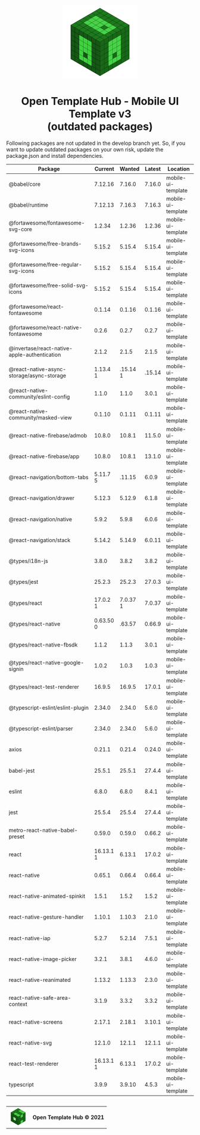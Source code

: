<p align="center">
  <a href="https://opentemplatehub.com">
    <img src="https://raw.githubusercontent.com/open-template-hub/open-template-hub.github.io/master/assets/logo/ui/mobile-ui-logo.png" alt="Logo" width=200>
  </a>
</p>


<h1 align="center">
Open Template Hub - Mobile UI Template v3
  <br/>
(outdated packages)
</h1>

Following packages are not updated in the develop branch yet. So, if you want to update outdated packages on your own risk, update the package.json and install dependencies.

| Package                                        | Current    | Wanted    | Latest   | Location |
| --- | --- | --- | --- | --- |
| @babel/core                                    | 7.12.16    | 7.16.0    | 7.16.0   | mobile-ui-template |
| @babel/runtime                                 | 7.12.13    | 7.16.3    | 7.16.3   | mobile-ui-template |
| @fortawesome/fontawesome-svg-core              |  1.2.34    | 1.2.36    | 1.2.36   | mobile-ui-template |
| @fortawesome/free-brands-svg-icons             |  5.15.2    | 5.15.4    | 5.15.4   | mobile-ui-template |
| @fortawesome/free-regular-svg-icons            |  5.15.2    | 5.15.4    | 5.15.4   | mobile-ui-template |
| @fortawesome/free-solid-svg-icons              |  5.15.2    | 5.15.4    | 5.15.4   | mobile-ui-template |
| @fortawesome/react-fontawesome                 |  0.1.14    | 0.1.16    | 0.1.16   | mobile-ui-template |
| @fortawesome/react-native-fontawesome          |   0.2.6    |  0.2.7    |  0.2.7   | mobile-ui-template |
| @invertase/react-native-apple-authentication   |   2.1.2    |  2.1.5    |  2.1.5   | mobile-ui-template |
| @react-native-async-storage/async-storage      |  1.13.4  1 | .15.14  1 | .15.14   | mobile-ui-template |
| @react-native-community/eslint-config          |   1.1.0    |  1.1.0    |  3.0.1   | mobile-ui-template |
| @react-native-community/masked-view            |  0.1.10    | 0.1.11    | 0.1.11   | mobile-ui-template |
| @react-native-firebase/admob                   |  10.8.0    | 10.8.1    | 11.5.0   | mobile-ui-template |
| @react-native-firebase/app                     |  10.8.0    | 10.8.1    | 13.1.0   | mobile-ui-template |
| @react-navigation/bottom-tabs                  |  5.11.7  5 | .11.15    |  6.0.9   | mobile-ui-template |
| @react-navigation/drawer                       |  5.12.3    | 5.12.9    |  6.1.8   | mobile-ui-template |
| @react-navigation/native                       |   5.9.2    |  5.9.8    |  6.0.6   | mobile-ui-template |
| @react-navigation/stack                        |  5.14.2    | 5.14.9    | 6.0.11   | mobile-ui-template |
| @types/i18n-js                                 |   3.8.0    |  3.8.2    |  3.8.2   | mobile-ui-template |
| @types/jest                                    |  25.2.3    | 25.2.3    | 27.0.3   | mobile-ui-template |
| @types/react                                   |  17.0.2  1 | 7.0.37  1 | 7.0.37   | mobile-ui-template |
| @types/react-native                            | 0.63.50  0 | .63.57    | 0.66.9   | mobile-ui-template |
| @types/react-native-fbsdk                      |   1.1.2    |  1.1.3    |  3.0.1   | mobile-ui-template |
| @types/react-native-google-signin              |   1.0.2    |  1.0.3    |  1.0.3   | mobile-ui-template |
| @types/react-test-renderer                     |  16.9.5    | 16.9.5    | 17.0.1   | mobile-ui-template |
| @typescript-eslint/eslint-plugin               |  2.34.0    | 2.34.0    |  5.6.0   | mobile-ui-template |
| @typescript-eslint/parser                      |  2.34.0    | 2.34.0    |  5.6.0   | mobile-ui-template |
| axios                                          |  0.21.1    | 0.21.4    | 0.24.0   | mobile-ui-template |
| babel-jest                                     |  25.5.1    | 25.5.1    | 27.4.4   | mobile-ui-template |
| eslint                                         |   6.8.0    |  6.8.0    |  8.4.1   | mobile-ui-template |
| jest                                           |  25.5.4    | 25.5.4    | 27.4.4   | mobile-ui-template |
| metro-react-native-babel-preset                |  0.59.0    | 0.59.0    | 0.66.2   | mobile-ui-template |
| react                                          | 16.13.1  1 | 6.13.1    | 17.0.2   | mobile-ui-template |
| react-native                                   |  0.65.1    | 0.66.4    | 0.66.4   | mobile-ui-template |
| react-native-animated-spinkit                  |   1.5.1    |  1.5.2    |  1.5.2   | mobile-ui-template |
| react-native-gesture-handler                   |  1.10.1    | 1.10.3    |  2.1.0   | mobile-ui-template |
| react-native-iap                               |   5.2.7    | 5.2.14    |  7.5.1   | mobile-ui-template |
| react-native-image-picker                      |   3.2.1    |  3.8.1    |  4.6.0   | mobile-ui-template |
| react-native-reanimated                        |  1.13.2    | 1.13.3    |  2.3.0   | mobile-ui-template |
| react-native-safe-area-context                 |   3.1.9    |  3.3.2    |  3.3.2   | mobile-ui-template |
| react-native-screens                           |  2.17.1    | 2.18.1    | 3.10.1   | mobile-ui-template |
| react-native-svg                               |  12.1.0    | 12.1.1    | 12.1.1   | mobile-ui-template |
| react-test-renderer                            | 16.13.1  1 | 6.13.1    | 17.0.2   | mobile-ui-template |
| typescript                                     |   3.9.9    | 3.9.10    |  4.5.3   | mobile-ui-template |

<table align="right"><tr><td><a href="https://opentemplatehub.com"><img src="https://raw.githubusercontent.com/open-template-hub/open-template-hub.github.io/master/assets/logo/brand-logo.png" width="50px" alt="oth"/></a></td><td><b>Open Template Hub © 2021</b></td></tr></table>


